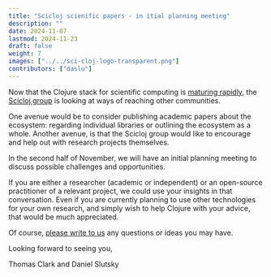 ```yaml
---
title: "Scicloj scienific papers - in itial planning meeting"
description: ""
date: 2024-11-07
lastmod: 2024-11-23
draft: false
weight: 7
images: ["../../sci-cloj-logo-transparent.png"]
contributors: ["daslu"]
---
```


Now that the Clojure stack for scientific computing is [maturing rapidly](https://www.youtube.com/watch?v=_D5d6Ls6pBw), the [Scicloj group](https://scicloj.github.io/) is looking at ways of reaching other communities.

One avenue would be to consider publishing academic papers about the ecosystem: regarding individual libraries or outlining the ecosystem as a whole. Another avenue, is that the Scicloj group would like to encourage and help out with research projects themselves.

In the second half of November, we will have an initial planning meeting to discuss possible challenges and opportunities.

If you are either a researcher (academic or independent) or an open-source practitioner of a relevant project, we could use your insights in that conversation. Even if you are currently planning to use other technologies for your own research, and simply wish to help Clojure with your advice, that would be much appreciated.

Of course, [please write to us](https://scicloj.github.io/docs/community/contact/) any questions or ideas you may have.

Looking forward to seeing you,

Thomas Clark and Daniel Slutsky

